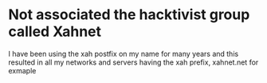 # Not associated the hacktivist group called Xahnet
I have been using the xah postfix on my name for many years and this resulted in all my networks and servers having the xah prefix, xahnet.net for exmaple

